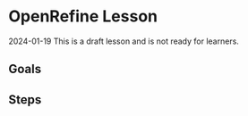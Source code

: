 # OpenRefine Lesson

2024-01-19 This is a draft lesson and is not ready for learners.

## Goals

## Steps
